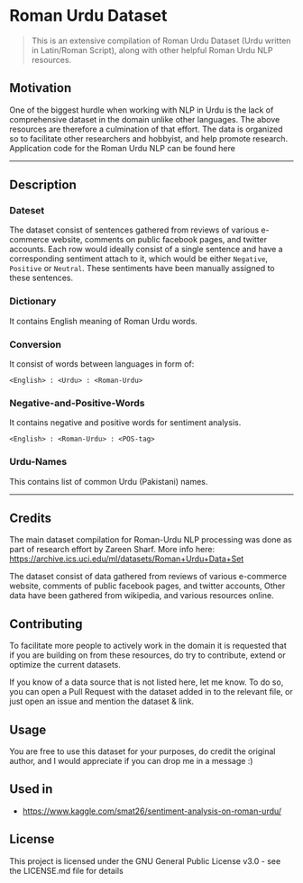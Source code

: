 # Roman Urdu Dataset
>This is an extensive compilation of Roman Urdu Dataset (Urdu written in Latin/Roman Script), along with other helpful Roman Urdu NLP resources.

## Motivation
One of the biggest hurdle when working with NLP in Urdu is the lack of comprehensive dataset in the domain unlike other languages. The above resources are therefore a culmination of that effort.
The data is organized so to facilitate other researchers and hobbyist, and help promote research.
Application code for the Roman Urdu NLP can be found here

---

## Description
### Dateset
The dataset consist of sentences gathered from reviews of various e-commerce website, comments on public facebook pages, and twitter accounts. Each row would ideally consist of a single sentence and have a corresponding sentiment attach to it, which would be either `Negative`, `Positive` or `Neutral`.
These sentiments have been manually assigned to these sentences.

### Dictionary
It contains English meaning of Roman Urdu words.

### Conversion
It consist of words between languages in form of:
``` 
<English> : <Urdu> : <Roman-Urdu>
```

### Negative-and-Positive-Words
It contains negative and positive words for sentiment analysis.
```
<English> : <Roman-Urdu> : <POS-tag>
```

### Urdu-Names
This contains list of common Urdu (Pakistani) names.

---

## Credits
The main dataset compilation for Roman-Urdu NLP processing was done as part of research effort by Zareen Sharf.
More info here: https://archive.ics.uci.edu/ml/datasets/Roman+Urdu+Data+Set

The dataset consist of data gathered from reviews of various e-commerce website, comments of public facebook pages, and twitter accounts, 
Other data have been gathered from wikipedia, and various resources online.


## Contributing
To facilitate more people to actively work in the domain it is requested that if you are building on from these resources, do try to contribute, extend or optimize the current datasets.

If you know of a data source that is not listed here, let me know. 
To do so, you can open a Pull Request with the dataset added in to the relevant file, or just open an issue and mention the dataset & link.

## Usage
You are free to use this dataset for your purposes, do credit the original author, and I would appreciate if you can drop me in a message :) 

## Used in
- https://www.kaggle.com/smat26/sentiment-analysis-on-roman-urdu/

## License 
This project is licensed under the GNU General Public License v3.0 - see the LICENSE.md file for details

